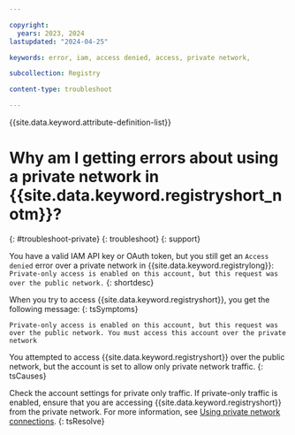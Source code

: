 ```yaml
---

copyright:
  years: 2023, 2024
lastupdated: "2024-04-25"

keywords: error, iam, access denied, access, private network,

subcollection: Registry

content-type: troubleshoot

---
```


{{site.data.keyword.attribute-definition-list}}

# Why am I getting errors about using a private network in {{site.data.keyword.registryshort_notm}}?
{: #troubleshoot-private}
{: troubleshoot}
{: support}

You have a valid IAM API key or OAuth token, but you still get an `Access denied` error over a private network in {{site.data.keyword.registrylong}}: `Private-only access is enabled on this account, but this request was over the public network.`
{: shortdesc}

When you try to access {{site.data.keyword.registryshort}}, you get the following message:
{: tsSymptoms}

`Private-only access is enabled on this account, but this request was over the public network. You must access this account over the private network`

You attempted to access {{site.data.keyword.registryshort}} over the public network, but the account is set to allow only private network traffic.
{: tsCauses}

Check the account settings for private only traffic. If private-only traffic is enabled, ensure that you are accessing {{site.data.keyword.registryshort}} from the private network. For more information, see [Using private network connections](/docs/Registry?topic=Registry-registry_private#registry_private_images).
{: tsResolve}
